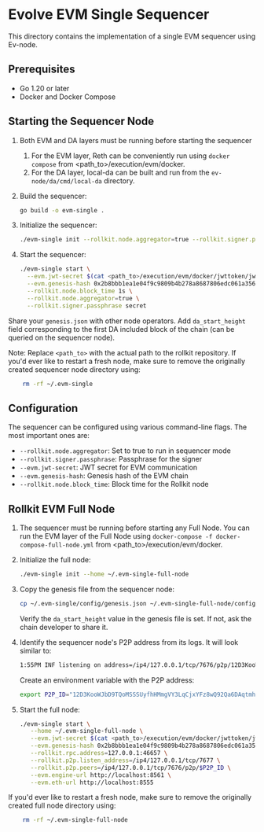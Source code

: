 # Evolve EVM Single Sequencer

This directory contains the implementation of a single EVM sequencer using Ev-node.

## Prerequisites

- Go 1.20 or later
- Docker and Docker Compose

## Starting the Sequencer Node

1. Both EVM and DA layers must be running before starting the sequencer
   1. For the EVM layer, Reth can be conveniently run using `docker compose` from <path_to>/execution/evm/docker.
   2. For the DA layer, local-da can be built and run from the `ev-node/da/cmd/local-da` directory.

2. Build the sequencer:

   ```bash
   go build -o evm-single .
   ```

3. Initialize the sequencer:

   ```bash
   ./evm-single init --rollkit.node.aggregator=true --rollkit.signer.passphrase secret
   ```

4. Start the sequencer:

   ```bash
   ./evm-single start \
     --evm.jwt-secret $(cat <path_to>/execution/evm/docker/jwttoken/jwt.hex) \
     --evm.genesis-hash 0x2b8bbb1ea1e04f9c9809b4b278a8687806edc061a356c7dbc491930d8e922503 \
     --rollkit.node.block_time 1s \
     --rollkit.node.aggregator=true \
     --rollkit.signer.passphrase secret
   ```

Share your `genesis.json` with other node operators. Add `da_start_height` field corresponding to the first DA included block of the chain (can be queried on the sequencer node).

Note: Replace `<path_to>` with the actual path to the rollkit repository. If you'd ever like to restart a fresh node, make sure to remove the originally created sequencer node directory using:

```bash
    rm -rf ~/.evm-single
```

## Configuration

The sequencer can be configured using various command-line flags. The most important ones are:

- `--rollkit.node.aggregator`: Set to true to run in sequencer mode
- `--rollkit.signer.passphrase`: Passphrase for the signer
- `--evm.jwt-secret`: JWT secret for EVM communication
- `--evm.genesis-hash`: Genesis hash of the EVM chain
- `--rollkit.node.block_time`: Block time for the Rollkit node

## Rollkit EVM Full Node

1. The sequencer must be running before starting any Full Node. You can run the EVM layer of the Full Node using `docker-compose -f docker-compose-full-node.yml` from <path_to>/execution/evm/docker.

2. Initialize the full node:

   ```bash
   ./evm-single init --home ~/.evm-single-full-node
   ```

3. Copy the genesis file from the sequencer node:

   ```bash
   cp ~/.evm-single/config/genesis.json ~/.evm-single-full-node/config/genesis.json
   ```

   Verify the `da_start_height` value in the genesis file is set. If not, ask the chain developer to share it.

4. Identify the sequencer node's P2P address from its logs. It will look similar to:

   ```sh
   1:55PM INF listening on address=/ip4/127.0.0.1/tcp/7676/p2p/12D3KooWJ1J5W7vpHuyktcvc71iuduRgb9pguY9wKMNVVPwweWPk module=main
   ```

   Create an environment variable with the P2P address:

   ```bash
   export P2P_ID="12D3KooWJbD9TQoMSSSUyfhHMmgVY3LqCjxYFz8wQ92Qa6DAqtmh"
   ```

5. Start the full node:

   ```bash
   ./evm-single start \
      --home ~/.evm-single-full-node \
      --evm.jwt-secret $(cat <path_to>/execution/evm/docker/jwttoken/jwt.hex) \
      --evm.genesis-hash 0x2b8bbb1ea1e04f9c9809b4b278a8687806edc061a356c7dbc491930d8e922503 \
      --rollkit.rpc.address=127.0.0.1:46657 \
      --rollkit.p2p.listen_address=/ip4/127.0.0.1/tcp/7677 \
      --rollkit.p2p.peers=/ip4/127.0.0.1/tcp/7676/p2p/$P2P_ID \
      --evm.engine-url http://localhost:8561 \
      --evm.eth-url http://localhost:8555
   ```

If you'd ever like to restart a fresh node, make sure to remove the originally created full node directory using:

```bash
    rm -rf ~/.evm-single-full-node
```
